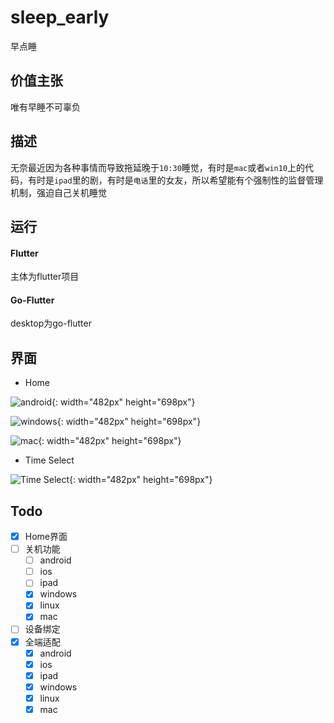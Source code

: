 # sleep_early

早点睡

## 价值主张

唯有早睡不可辜负

## 描述

无奈最近因为各种事情而导致拖延晚于`10:30`睡觉，有时是`mac`或者`win10`上的代码，有时是`ipad`里的剧，有时是`电话`里的女友，所以希望能有个强制性的监督管理机制，强迫自己关机睡觉

## 运行

#### Flutter

主体为flutter项目

#### Go-Flutter

desktop为go-flutter


## 界面

- Home

![android](https://github.com/di1shuai/sleep_early/blob/master/doc/images/home.png){: width="482px" height="698px"}

![windows](https://github.com/di1shuai/sleep_early/blob/master/doc/images/windows.png){: width="482px" height="698px"}

![mac](https://github.com/di1shuai/sleep_early/blob/master/doc/images/mac.png){: width="482px" height="698px"}


- Time Select

![Time Select](https://github.com/di1shuai/sleep_early/blob/master/doc/images/time.png){: width="482px" height="698px"}


## Todo

- [x] Home界面
- [ ] 关机功能
  - [ ] android
  - [ ] ios
  - [ ] ipad
  - [x] windows
  - [x] linux
  - [x] mac
- [ ] 设备绑定
- [x] 全端适配
  - [x] android
  - [x] ios
  - [x] ipad
  - [x] windows
  - [x] linux
  - [x] mac
